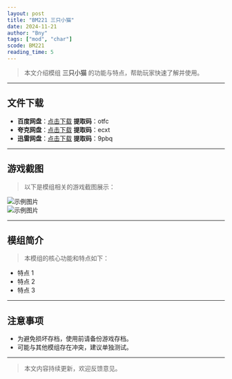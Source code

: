 ```yaml
---
layout: post
title: "BM221 三只小猫"
date: 2024-11-21
author: "Bny"
tags: ["mod", "char"]
scode: BM221
reading_time: 5
---
```


> 本文介绍模组 **三只小猫** 的功能与特点，帮助玩家快速了解并使用。

---





## 文件下载
- **百度网盘**：[点击下载](https://pan.baidu.com/s/1zhCACuWn4Q2BTmWeU72CnQ?pwd=otfc)  **提取码**：otfc  
- **夸克网盘**：[点击下载](https://pan.quark.cn/s/20afdce582e9?pwd=ecxt)  **提取码**：ecxt  
- **迅雷网盘**：[点击下载](https://pan.xunlei.com/s/VOCCbk421cNxT-ot__-kdPdvA1?pwd=9pbq)  **提取码**：9pbq  

---

## 游戏截图
> 以下是模组相关的游戏截图展示：

![示例图片](https://example.com/screenshot1.jpg)  
![示例图片](https://example.com/screenshot2.jpg)

---

## 模组简介
> 本模组的核心功能和特点如下：
- 特点 1
- 特点 2
- 特点 3

---

## 注意事项
- 为避免损坏存档，使用前请备份游戏存档。
- 可能与其他模组存在冲突，建议单独测试。

---

> 本文内容持续更新，欢迎反馈意见。
